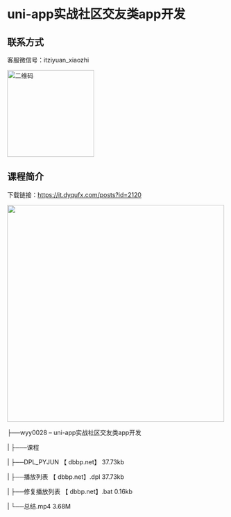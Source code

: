 # uni-app实战社区交友类app开发

## 联系方式

客服微信号：itziyuan_xiaozhi

<img src="https://ziyuanyun.oss-cn-guangzhou.aliyuncs.com/common/20240614073449/666b82192834a.jpg" width="200" height="200" alt="二维码">

## 课程简介

下载链接：https://it.dyqufx.com/posts?id=2120

<img src="https://ziyuanyun.oss-cn-guangzhou.aliyuncs.com/yun/20240515183653/664490457e32c.jpg" width="500" alt="">

  ├──wyy0028 &#8211; uni-app实战社区交友类app开发

 | ├──&#8211;课程

 | ├──DPL_PYJUN 【 dbbp.net】 37.73kb

 | ├──播放列表 【 dbbp.net】.dpl 37.73kb

 | ├──修复播放列表 【 dbbp.net】.bat 0.16kb

 | └──总结.mp4 3.68M

  